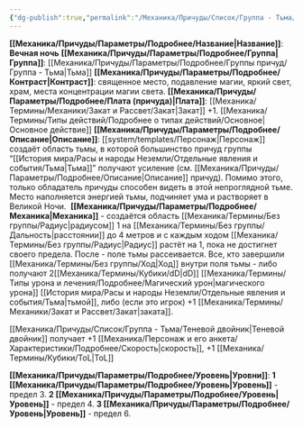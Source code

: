 ```yaml
---
{"dg-publish":true,"permalink":"/Механика/Причуды/Список/Группа - Тьма/Вечная ночь/","noteIcon":"","created":"2025-07-12T09:56:00.002+03:00","updated":"2025-07-29T23:55:56.627+03:00"}
---
```


**[[Механика/Причуды/Параметры/Подробнее/Название\|Название]]**: **Вечная ночь**
**[[Механика/Причуды/Параметры/Подробнее/Группа\|Группа]]**: [[Механика/Причуды/Параметры/Подробнее/Группы причуд/Группа - Тьма\|Тьма]] 
**[[Механика/Причуды/Параметры/Подробнее/Контраст\|Контраст]]**: священное место, подавление магии, яркий свет, храм, места концентрации магии света.
**[[Механика/Причуды/Параметры/Подробнее/Плата (причуда)\|Плата]]**: [[Механика/Термины/Механики/Закат и Рассвет/Закат\|Закат]] +1. [[Механика/Термины/Типы действий/Подробнее о типах действий/Основное\|Основное действие]]
**[[Механика/Причуды/Параметры/Подробнее/Описание\|Описание]]**: [[system/templates/Персонаж\|Персонаж]] создаёт область тьмы, в которой большинство причуд группы “[[История мира/Расы и народы Неземли/Отдельные явления и события/Тьма\|Тьма]]” получают усиление (см. [[Механика/Причуды/Параметры/Подробнее/Описание\|Описание]] причуд). Помимо этого, только обладатель причуды способен видеть в этой непроглядной тьме. Место наполняется энергией тьмы, подчиняет ума и растворяет в Великой Ночи. 
**[[Механика/Причуды/Параметры/Подробнее/Механика\|Механика]]** - создаётся область [[Механика/Термины/Без группы/Радиус\|радиусом]] 1 на [[Механика/Термины/Без группы/Дальность\|расстоянии]] до 4 метров и с каждым ходом [[Механика/Термины/Без группы/Радиус\|Радиус]] растёт на 1, пока не достигнет своего предела. После - поле тьмы рассеивается. Все, кто завершили [[Механика/Термины/Без группы/Ход\|Ход]] внутри поля тьмы - либо получают 2[[Механика/Термины/Кубики/dD\|dD]] [[Механика/Термины/Типы урона и лечения/Подробнее/Магический урон\|магического урона]] [[История мира/Расы и народы Неземли/Отдельные явления и события/Тьма\|тьмой]], либо (если это игрок) +1 [[Механика/Термины/Механики/Закат и Рассвет/Закат\|заката]].

[[Механика/Причуды/Список/Группа - Тьма/Теневой двойник\|Теневой двойник]] получает +1 [[Механика/Персонаж и его анкета/Характеристики/Подробнее/Скорость\|скорость]], +1 [[Механика/Термины/Кубики/ToL\|ToL]]

**[[Механика/Причуды/Параметры/Подробнее/Уровень\|Уровни]]**:
**1 [[Механика/Причуды/Параметры/Подробнее/Уровень\|Уровень]]** - предел 3.
**2 [[Механика/Причуды/Параметры/Подробнее/Уровень\|Уровень]]** - предел 4.
**3 [[Механика/Причуды/Параметры/Подробнее/Уровень\|Уровень]]** - предел 6.